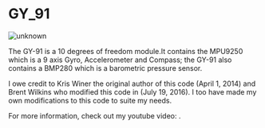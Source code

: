 # GY_91
![unknown](https://user-images.githubusercontent.com/30243097/28285524-153628ee-6b03-11e7-9925-ec0eec3e6dc1.jpeg)

The GY-91 is a 10 degrees of freedom module.It contains the MPU9250 which is a 9 axis Gyro, Accelerometer and Compass; the GY-91 also contains a BMP280 which is a barometric pressure sensor.

I owe credit to Kris Winer the original author of this code (April 1, 2014) and Brent Wilkins who modified this code in (July 19, 2016). I too have made my own modifications to this code to suite my needs. 

For more information, check out my youtube video:  .

